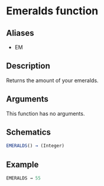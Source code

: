 # Emeralds function

## Aliases

- EM

## Description

Returns the amount of your emeralds.

## Arguments

This function has no arguments.

## Schematics

```js
EMERALDS() → (Integer)
```

## Example

```js
EMERALDS → 55
```
